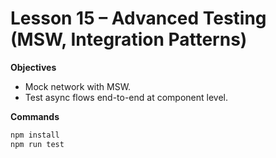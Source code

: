 # Lesson 15 – Advanced Testing (MSW, Integration Patterns)

**Objectives**
- Mock network with MSW.
- Test async flows end-to-end at component level.

**Commands**
```bash
npm install
npm run test
```
